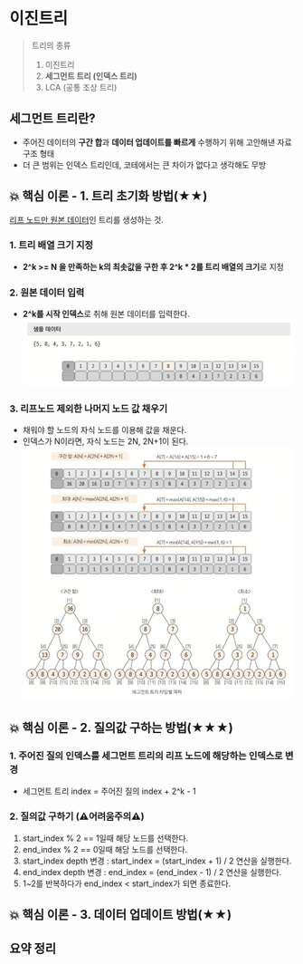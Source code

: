 # 이진트리
> 트리의 종류
> 1. 이진트리
> 2. **세그먼트 트리 (인덱스 트리)**
> 3. LCA (공통 조상 트리)

## 세그먼트 트리란?
- 주어진 데이터의 **구간 합**과 **데이터 업데이트를 빠르게** 수행하기 위해 고안해낸 자료구조 형태
- 더 큰 범위는 인덱스 트리인데, 코테에서는 큰 차이가 없다고 생각해도 무방

## 💥 핵심 이론 - 1. 트리 초기화 방법(★★)
<U>리프 노드만 원본 데이터</U>인 트리를 생성하는 것.
### 1. 트리 배열 크기 지정
- **2^k >= N 을 만족하는 k의 최솟값을 구한 후 2^k * 2를 트리 배열의 크기**로 지정
### 2. 원본 데이터 입력
- **2^k를 시작 인덱스**로 취해 원본 데이터를 입력한다.
![26_segementtree_1.png](img/26_segementtree_1.png)
![26_segementtree_1.png](img/26_segementtree_2.png)
### 3. 리프노드 제외한 나머지 노드 값 채우기
- 채워야 할 노드의 자식 노드를 이용해 값을 채운다.
- 인덱스가 N이라면, 자식 노드는 2N, 2N+1이 된다.
![26_segementtree_3.png](img/26_segementtree_3.png)
![26_segementtree_4.png](img/26_segementtree_4.png)

## 💥 핵심 이론 - 2. 질의값 구하는 방법(★★★)
### 1. 주어진 질의 인덱스를 세그먼트 트리의 리프 노드에 해당하는 인덱스로 변경
- 세그먼트 트리 index = 주어진 질의 index + 2^k - 1

### 2. 질의값 구하기 (⚠️어려움주의⚠️)
1. start_index % 2 == 1일때 해당 노드를 선택한다.
2. end_index % 2 == 0일때 해당 노드를 선택한다.
3. start_index depth 변경 : start_index = (start_index + 1) / 2 연산을 실행한다.
4. end_index depth 변경 : end_index = (end_index - 1) / 2 연산을 실행한다.
5. 1~2를 반복하다가 end_index < start_index가 되면 종료한다.



## 💥 핵심 이론 - 3. 데이터 업데이트 방법(★★)

## 요약 정리
